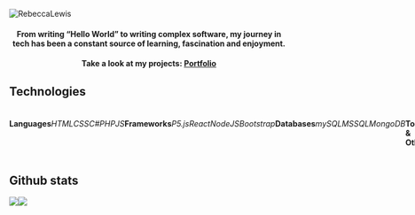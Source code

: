 
![RebeccaLewis](https://github.com/Beckibuzz93/Beckibuzz93/assets/45924345/be309f37-e05d-4da3-8e59-b8236c72dc5c)

<h4 align="center"> From writing “Hello World” to writing complex software, my journey in tech has been a constant source of learning, fascination and enjoyment. </h4> 
<h4 align="center"> Take a look at my projects: <a href="https://ralewis.co.uk/"> Portfolio </a> </h4>

<h2 align="left"> Technologies </h2>
<div align="left" style="display: flex; flex-direction: row;">
  <h4> Languages </h4>
  <h6>HTML</h6>
  <h6>CSS</h6>
  <h6>C#</h6>
  <h6>PHP</h6>
  <h6>JS</h6>
  
  <h4>Frameworks</h4>
  <h6>P5.js</h6>
  <h6>React</h6>
  <h6>NodeJS</h6>
  <h6>Bootstrap</h6>
  
  <h4>Databases</h4>
  <h6>mySQL</h6>
  <h6>MSSQL</h6>
  <h6>MongoDB</h6>
  
  <h4> Tools & Other</h4>
  <h6>NPM</h6>
  <h6>Raspberry Pi</h6>
</div>

<h2 align="left"> Github stats </h2>
<div align="left" style="display: flex; flex-direction: row;">
  <img src="https://github-readme-stats.vercel.app/api/top-langs/?username=Beckibuzz93&layout=donut&theme=radical" />
  <img src="https://github-readme-stats.vercel.app/api?username=Beckibuzz93&show_icons=true&theme=radical" />
</div>
